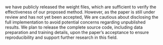 we have publicly released the weight files, which are sufficient to verify the effectiveness of our proposed method. However, as the paper is still under review and has not yet been accepted, We are cautious about disclosing the full implementation to avoid potential concerns regarding unpublished results. We plan to release the complete source code, including data preparation and training details, upon the paper’s acceptance to ensure reproducibility and support further research in this field.
